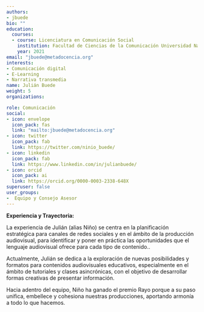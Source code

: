```yaml
---
authors:
- jbuede
bio: ""
education:
  courses:
  - course: Licenciatura en Comunicación Social
    institution: Facultad de Ciencias de la Comunicación Universidad Nacional de Córdoba
    year: 2021
email: "jbuede@metadocencia.org"
interests:
- Comunicación digital
- E-Learning
- Narrativa transmedia
name: Julián Buede
weight: 5
organizations:

role: Comunicación
social:
- icon: envelope
  icon_pack: fas
  link: "mailto:jbuede@metadocencia.org"
- icon: twitter
  icon_pack: fab
  link: https://twitter.com/ninio_buede/
- icon: linkedin
  icon_pack: fab
  link: https://www.linkedin.com/in/julianbuede/
- icon: orcid
  icon_pack: ai
  link: https://orcid.org/0000-0003-2338-648X
superuser: false
user_groups:
-  Equipo y Consejo Asesor
---
```


**Experiencia y Trayectoria:**

La experiencia de Julián (alias Niño) se centra en la planificación estratégica para canales de redes sociales y en el ámbito de la producción audiovisual, para  identificar y poner en práctica las oportunidades que el lenguaje audiovisual ofrece para cada tipo de contenido..

Actualmente, Julián se dedica a la exploración de nuevas posibilidades y formatos para contenidos audiovisuales educativos, especialmente en el ámbito de tutoriales y clases asincrónicas, con el objetivo de desarrollar formas creativas de presentar información. 

Hacia adentro del equipo, Niño ha ganado el premio Rayo porque a su paso unifica, embellece y cohesiona nuestras producciones, aportando armonía a todo lo que hacemos.

